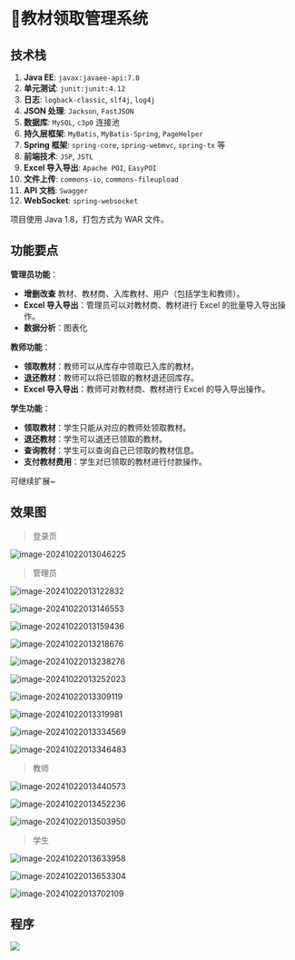 # 📕教材领取管理系统

<SlideProtected>

<MyGlobalComponent />

## 技术栈

1. **Java EE**: `javax:javaee-api:7.0`
2. **单元测试**: `junit:junit:4.12`
3. **日志**: `logback-classic`, `slf4j`, `log4j`
4. **JSON 处理**: `Jackson`, `FastJSON`
5. **数据库**: `MySQL`, `c3p0` 连接池
6. **持久层框架**: `MyBatis`, `MyBatis-Spring`, `PageHelper`
7. **Spring 框架**: `spring-core`, `spring-webmvc`, `spring-tx` 等
8. **前端技术**: `JSP`, `JSTL`
9. **Excel 导入导出**: `Apache POI`, `EasyPOI`
10. **文件上传**: `commons-io`, `commons-fileupload`
11. **API 文档**: `Swagger`
12. **WebSocket**: `spring-websocket`

项目使用 Java 1.8，打包方式为 WAR 文件。

## 功能要点

**管理员功能**：

- **增删改查** 教材、教材商、入库教材、用户（包括学生和教师）。
- **Excel 导入导出**：管理员可以对教材商、教材进行 Excel 的批量导入导出操作。
- **数据分析**：图表化

**教师功能**：

- **领取教材**：教师可以从库存中领取已入库的教材。
- **退还教材**：教师可以将已领取的教材退还回库存。
- **Excel 导入导出**：教师可对教材商、教材进行 Excel 的导入导出操作。

**学生功能**：

- **领取教材**：学生只能从对应的教师处领取教材。
- **退还教材**：学生可以退还已领取的教材。
- **查询教材**：学生可以查询自己已领取的教材信息。
- **支付教材费用**：学生对已领取的教材进行付款操作。

可继续扩展~



## 效果图


> 登录页

![image-20241022013046225](http://cdn.qiniu.liyansheng.top/img/image-20241022013046225.png)



> 管理员

![image-20241022013122832](http://cdn.qiniu.liyansheng.top/img/image-20241022013122832.png)

![image-20241022013146553](http://cdn.qiniu.liyansheng.top/img/image-20241022013146553.png)

![image-20241022013159436](http://cdn.qiniu.liyansheng.top/img/image-20241022013159436.png)

![image-20241022013218676](http://cdn.qiniu.liyansheng.top/img/image-20241022013218676.png)

![image-20241022013238276](http://cdn.qiniu.liyansheng.top/img/image-20241022013238276.png)

![image-20241022013252023](http://cdn.qiniu.liyansheng.top/img/image-20241022013252023.png)

![image-20241022013309119](http://cdn.qiniu.liyansheng.top/img/image-20241022013309119.png)

![image-20241022013319981](http://cdn.qiniu.liyansheng.top/img/image-20241022013319981.png)

![image-20241022013334569](http://cdn.qiniu.liyansheng.top/img/image-20241022013334569.png)

![image-20241022013346483](http://cdn.qiniu.liyansheng.top/img/image-20241022013346483.png)

> 教师

![image-20241022013440573](http://cdn.qiniu.liyansheng.top/img/image-20241022013440573.png)

![image-20241022013452236](http://cdn.qiniu.liyansheng.top/img/image-20241022013452236.png)

![image-20241022013503950](http://cdn.qiniu.liyansheng.top/img/image-20241022013503950.png)

> 学生

![image-20241022013633958](http://cdn.qiniu.liyansheng.top/img/image-20241022013633958.png)

![image-20241022013653304](http://cdn.qiniu.liyansheng.top/img/image-20241022013653304.png)

![image-20241022013702109](http://cdn.qiniu.liyansheng.top/img/image-20241022013702109.png)

## 程序

![](http://cdn.qiniu.liyansheng.top/img/20241022020030.png)
<!-- [待打包](https://gitee.com/yan-sheng-li/teach-book-manage-sys) -->

</SlideProtected>
